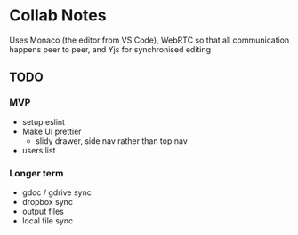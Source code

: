 Collab Notes
============

Uses Monaco (the editor from VS Code), WebRTC so that all communication happens peer to peer, and Yjs for synchronised editing

TODO
----
### MVP
- setup eslint
- Make UI prettier
  - slidy drawer, side nav rather than top nav
- users list

### Longer term
- gdoc / gdrive sync
- dropbox sync
- output files
- local file sync
